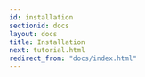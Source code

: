 ```yaml
---
id: installation
sectionid: docs
layout: docs
title: Installation
next: tutorial.html
redirect_from: "docs/index.html"
---
```




